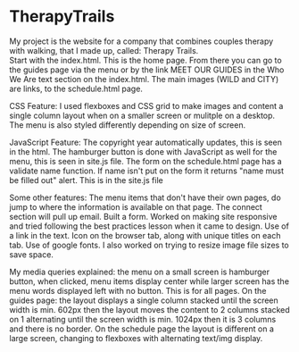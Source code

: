 # TherapyTrails
My project is the website for a company that combines couples therapy with walking, that I made up, called: Therapy Trails.  
Start with the index.html. This is the home page.  From there you can go to the guides page via the menu or by the link MEET OUR GUIDES in the Who We Are text section on the index.html. 
The main images (WILD and CITY) are links, to the schedule.html page.

CSS Feature: I used flexboxes and CSS grid to make images and content a single column layout when on a smaller screen or mulitple on a desktop.  
The menu is also styled differently depending on size of screen. 

JavaScript Feature: The copyright year automatically updates, this is seen in the html.  The hamburger button is done with JavaScript as well for the menu, this is seen in site.js file.  The form on the schedule.html page has a validate name function.  If name isn't put on the form it returns "name must be filled out" alert. This is in the site.js file

Some other features: The menu items that don't have their own pages, do jump to where the information is available on that page.  The connect section will pull up email. Built a form.  Worked on making site responsive and tried following the best practices lesson when it came to design.
Use of a link in the text.  Icon on the browser tab, along with unique titles on each tab. Use of google fonts. I also worked on trying to resize image file sizes to save space.

My media queries explained: the menu on a small screen is hamburger button, when clicked, menu items display center while larger screen has the menu words displayed left with no button. This is for all pages.
On the guides page: the layout displays a single column stacked until the screen width is min. 602px then the layout moves the content to 2 columns stacked on 1 alternating until the screen width is min. 1024px then it is 3 columns and there is no border.   On the schedule page the layout is different on a large screen, changing to flexboxes with alternating text/img display.  
